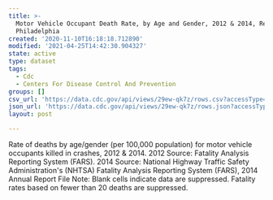 ```yaml
---
title: >-
  Motor Vehicle Occupant Death Rate, by Age and Gender, 2012 & 2014, Region 3 -
  Philadelphia
created: '2020-11-10T16:18:18.712890'
modified: '2021-04-25T14:42:30.904327'
state: active
type: dataset
tags:
  - Cdc
  - Centers For Disease Control And Prevention
groups: []
csv_url: 'https://data.cdc.gov/api/views/29ew-qk7z/rows.csv?accessType=DOWNLOAD'
json_url: 'https://data.cdc.gov/api/views/29ew-qk7z/rows.json?accessType=DOWNLOAD'
layout: post

---
```

Rate of deaths by age/gender (per 100,000 population) for motor vehicle occupants killed in crashes, 2012 & 2014. 2012 Source: Fatality Analysis Reporting System (FARS). 2014 Source: National Highway Traffic Safety Administration's (NHTSA) Fatality Analysis Reporting System (FARS), 2014 Annual Report File Note: Blank cells indicate data are suppressed. Fatality rates based on fewer than 20 deaths are suppressed.
